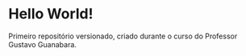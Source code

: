 # Hello World!
 Primeiro repositório versionado, criado durante o curso do Professor Gustavo Guanabara.
